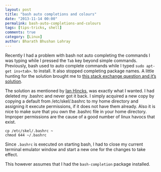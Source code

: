 ```yaml
---
layout: post
title: "bash auto completions and colours"
date: "2013-11-14 00:00"
permalink: bash-auto-completions-and-colours
tags: [tips-tricks, shell]
comments: true
category: [Linux]
author: Bharath Bhushan Lohray
---
```


Recently I had a problem with bash not auto completing the commands I was typing while I pressed the `Tab` key beyond simple commands. Previously, bash used to auto complete commands while I typed `sudo apt-get ins<tab>`. to install. It also stopped completing package names. A little hunting for the solution brought me to [this stack exchange question and it’s solution](http://askubuntu.com/questions/86375/apt-get-autocomplete).

The solution as mentioned by [Ian Hincks](http://askubuntu.com/users/43704/ian-hincks), was exactly what I wanted. I had deleted my .bashrc and never got it back. I simply acquired a new copy by copying a default from /etc/skel/.bashrc to my home directory and assigning it execute permissions, if it does not have them already. Also it is nice to make sure that you own the .bashrc file in your home directory. Improper permissions are the cause of a good number of linux havocs that exist.

```
cp /etc/skel/.bashrc ~
chmod 644 ~/.bashrc
```

Since `.bashrc` is executed on starting bash, I had to close my current terminal emulator window and start a new one for the changes to take effect.

This however assumes that I had the `bash-completion` package installed.
